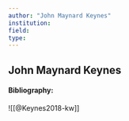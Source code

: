 ```yaml
---
author: "John Maynard Keynes"
institution:
field:
type:
---
```


## John Maynard Keynes
#### Bibliography:

![[@Keynes2018-kw]]
